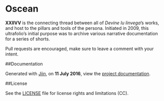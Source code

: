 # Oscean

**XXIIVV** is the connecting thread between all of *Devine lu linvega*’s works, and host to the pillars and tools of the persona. Initiated in 2009, this ultrafolio’s initial purpose was to archive various narrative documentation for a series of shorts.

Pull requests are encouraged, make sure to leave a comment with your intent.

##Documentation

Generated with [Jiin](https://github.com/XXIIVV/Jiin), on **11 July 2016**, view the [project documentation](http://wiki.xxiivv.com/OSCEAN).

##License

See the [LICENSE](https://github.com/neauoire/License/README.md) file for license rights and limitations (CC).

